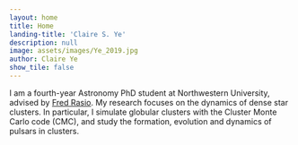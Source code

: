 ```yaml
---
layout: home
title: Home
landing-title: 'Claire S. Ye'
description: null
image: assets/images/Ye_2019.jpg
author: Claire Ye
show_tile: false
---
```


I am a fourth-year Astronomy PhD student at Northwestern University, advised by [Fred Rasio](http://faculty.wcas.northwestern.edu/rasio/). My research focuses on the dynamics of dense star clusters. In particular, I simulate globular clusters with the Cluster Monte Carlo code (CMC), and study the formation, evolution and dynamics of pulsars in clusters.
